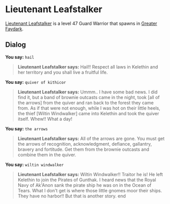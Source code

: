# Lieutenant Leafstalker



[Lieutenant Leafstalker](/npc/54211) is a level 47 Guard Warrior that spawns in [Greater Faydark](/zone/54).



## Dialog

**You say:** `hail`



>**Lieutenant Leafstalker says:** Hail!! Respect all laws in Kelethin and her territory and you shall live a fruitful life.

**You say:** `quiver of kithicor`



>**Lieutenant Leafstalker says:** Ummm.. I have some bad news. I did find it, but a band of brownie outcasts came in the night, took [all of the arrows] from the quiver and ran back to the forest they came from. As if that were not enough, while I was hot on their little heels, the thief [Wiltin Windwalker] came into Kelethin and took the quiver itself. Whew!! What a day!

**You say:** `the arrows`



>**Lieutenant Leafstalker says:** All of the arrows are gone. You must get the arrows of recognition, acknowledgment, defiance, gallantry, bravery and fortitude. Get them from the brownie outcasts and combine them in the quiver.

**You say:** `wiltin windwalker`



>**Lieutenant Leafstalker says:** Wiltin Windwalker!! Traitor he is! He left Kelethin to join the Pirates of Gunthak. I heard news that the Royal Navy of Ak'Anon sank the pirate ship he was on in the Ocean of Tears. What I don't get is where those little gnomes moor their ships. They have no harbor!! But that is another story.
end